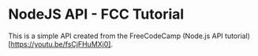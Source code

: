 # NodeJS API - FCC Tutorial

This is a simple API created from the FreeCodeCamp (Node.js API tutorial)[https://youtu.be/fsCjFHuMXj0].
